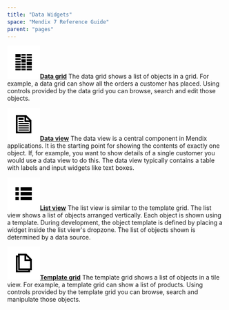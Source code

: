```yaml
---
title: "Data Widgets"
space: "Mendix 7 Reference Guide"
parent: "pages"
---
```



[![](attachments/16713890/16844023.png)](data-grid)**[Data grid](data-grid)**
The data grid shows a list of objects in a grid. For example, a data grid can show all the orders a customer has placed. Using controls provided by the data grid you can browse, search and edit those objects.



**[![](attachments/16713890/16844022.png)](data-view)[Data view](data-view)**
The data view is a central component in Mendix applications. It is the starting point for showing the contents of exactly one object. If, for example, you want to show details of a single customer you would use a data view to do this. The data view typically contains a table with labels and input widgets like text boxes.



**[![](attachments/16713890/16844021.png)](list-view)[List view](list-view)**
The list view is similar to the template grid. The list view shows a list of objects arranged vertically. Each object is shown using a template. During development, the object template is defined by placing a widget inside the list view's dropzone. The list of objects shown is determined by a data source.



[![](attachments/16713890/16844020.png)](template-grid)**[Template grid](template-grid)**
The template grid shows a list of objects in a tile view. For example, a template grid can show a list of products. Using controls provided by the template grid you can browse, search and manipulate those objects.
